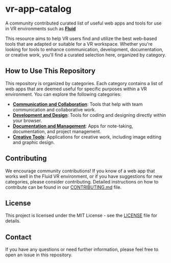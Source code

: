# vr-app-catalog
A community contributed curated list of useful web apps and tools for use in VR environments such as [**Fluid**](https://fluid.so)

This resource aims to help VR users find and utilize the best web-based tools that are adapted or suitable for a VR workspace. Whether you're looking for tools to enhance communication, development, documentation, or creative work, you'll find a curated selection here, organized by category.

## How to Use This Repository

This repository is organized by categories. Each category contains a list of web apps that are deemed useful for specific purposes within a VR environment. You can explore the following categories:

- [**Communication and Collaboration**](/communication-and-collaboration.md): Tools that help with team communication and collaborative work.
- [**Development and Design**](/development-and-design.md): Tools for coding and designing directly within your browser.
- [**Documentation and Management**](/documentation-and-management.md): Apps for note-taking, documentation, and project management.
- [**Creative Tools**](/creative-tools.md): Applications for creative work, including image editing and graphic design.

## Contributing

We encourage community contributions! If you know of a web app that works well in the Fluid VR environment, or if you have suggestions for new categories, please consider contributing. Detailed instructions on how to contribute can be found in our [CONTRIBUTING.md](/CONTRIBUTING.md) file.

## License

This project is licensed under the MIT License - see the [LICENSE](LICENSE) file for details.

## Contact

If you have any questions or need further information, please feel free to open an issue in this repository.
